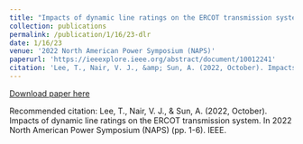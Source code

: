 ```yaml
---
title: "Impacts of dynamic line ratings on the ERCOT transmission system"
collection: publications
permalink: /publication/1/16/23-dlr
date: 1/16/23
venue: '2022 North American Power Symposium (NAPS)'
paperurl: 'https://ieeexplore.ieee.org/abstract/document/10012241'
citation: 'Lee, T., Nair, V. J., &amp; Sun, A. (2022, October). Impacts of dynamic line ratings on the ERCOT transmission system. In 2022 North American Power Symposium (NAPS) (pp. 1-6). IEEE.'
---
```


<a href='https://ieeexplore.ieee.org/abstract/document/10012241'>Download paper here</a>

Recommended citation: Lee, T., Nair, V. J., & Sun, A. (2022, October). Impacts of dynamic line ratings on the ERCOT transmission system. In 2022 North American Power Symposium (NAPS) (pp. 1-6). IEEE.